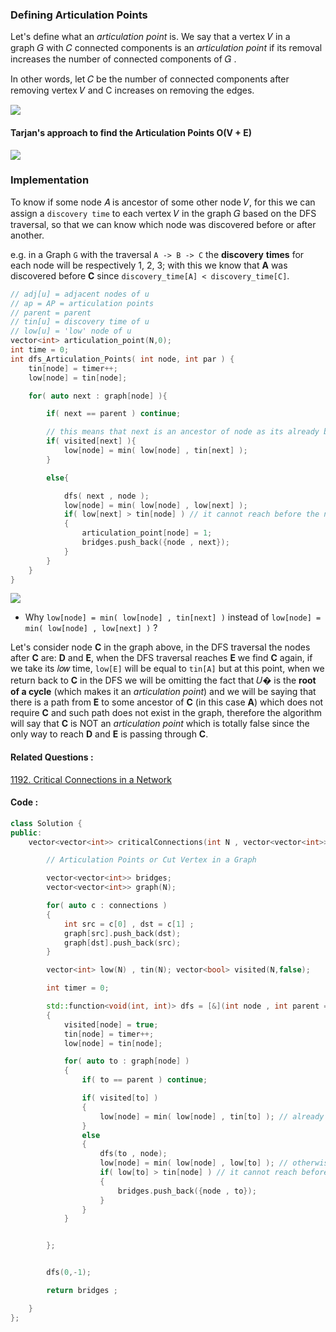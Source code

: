 ### Defining Articulation Points

Let's define what an _articulation point_ is. We say that a vertex 𝑉 in a graph 𝐺 with 𝐶 connected components is an _articulation point_ if its removal increases the number of connected components of 𝐺 . 

In other words, let 𝐶 be the number of connected components after removing vertex 𝑉 and C increases on removing the edges.


![](https://codeforces.com/predownloaded/7f/31/7f31b30b9f0cdfd06bb884da64d2aebe2bc993e1.png)

#### Tarjan's approach to find the Articulation Points O(V + E)

![](https://codeforces.com/predownloaded/ba/03/ba03bbf48735da5993033073f1d53d617c491c45.png)

### Implementation

To know if some node 𝐴 is ancestor of some other node 𝑉, for this we can assign a `discovery time` to each vertex 𝑉 in the graph 𝐺 based on the DFS traversal, so that we can know which node was discovered before or after another. 

e.g. in a Graph `G` with the traversal `A -> B -> C` the **discovery** **times** for each node will be respectively 1, 2, 3; with this we know that **A** was discovered before **C** since `discovery_time[A] < discovery_time[C]`.


```cpp
// adj[u] = adjacent nodes of u
// ap = AP = articulation points
// parent = parent
// tin[u] = discovery time of u
// low[u] = 'low' node of u
vector<int> articulation_point(N,0);
int time = 0;
int dfs_Articulation_Points( int node, int par ) {
	tin[node] = timer++;
	low[node] = tin[node];

	for( auto next : graph[node] ){

		if( next == parent ) continue;

		// this means that next is an ancestor of node as its already been reached
		if( visited[next] ){
			low[node] = min( low[node] , tin[next] );
		}

		else{

			dfs( next , node );
			low[node] = min( low[node] , low[next] );
			if( low[next] > tin[node] ) // it cannot reach before the node so no back edge is there for fast reach
			{
				articulation_point[node] = 1;
				bridges.push_back({node , next});
			}
		}
	}
}
```

![](https://codeforces.com/predownloaded/a6/17/a617a63a6fa6f6591f6c69a860a68ba38d97a21f.png)

- Why `low[node] = min( low[node] , tin[next] )` instead of `low[node] = min( low[node] , low[next] )` ?

Let's consider node **C** in the graph above, in the DFS traversal the nodes after **C** are: **D** and **E**, when the DFS traversal reaches **E** we find **C** again, if we take its 𝑙𝑜𝑤 time, `low[E]` will be equal to `tin[A]` but at this point, when we return back to **C** in the DFS we will be omitting the fact that 𝑈� is the **root of a cycle** (which makes it an _articulation point_) and we will be saying that there is a path from **E** to some ancestor of **C** (in this case **A**) which does not require **C** and such path does not exist in the graph, therefore the algorithm will say that **C** is NOT an _articulation point_ which is totally false since the only way to reach **D** and **E** is passing through **C**.



#### Related Questions :
[1192. Critical Connections in a Network](https://leetcode.com/problems/critical-connections-in-a-network/)

#### Code :
```cpp
class Solution {
public:
    vector<vector<int>> criticalConnections(int N , vector<vector<int>>& connections) {

        // Articulation Points or Cut Vertex in a Graph

        vector<vector<int>> bridges;
        vector<vector<int>> graph(N);

        for( auto c : connections )
        {
            int src = c[0] , dst = c[1] ;
            graph[src].push_back(dst);
            graph[dst].push_back(src);
        }

        vector<int> low(N) , tin(N); vector<bool> visited(N,false);

        int timer = 0;

        std::function<void(int, int)> dfs = [&](int node , int parent = -1) -> void
        {
            visited[node] = true;
            tin[node] = timer++;
            low[node] = tin[node];

            for( auto to : graph[node] )
            {
                if( to == parent ) continue;

                if( visited[to] )
                {
                    low[node] = min( low[node] , tin[to] ); // already visited then take its low distance 
                }
                else
                {
                    dfs(to , node);
                    low[node] = min( low[node] , low[to] ); // otherwise take the low after its dfs is complete 
                    if( low[to] > tin[node] ) // it cannot reach before the node so no back edge is there for fast reach
                    {
                        bridges.push_back({node , to});
                    }
                }
            }


        };


        dfs(0,-1);

        return bridges ;

    }
};
```

